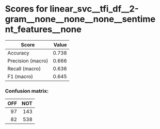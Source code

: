 # Scores for linear_svc__tfi_df__2-gram__none__none__none__sentiment_features__none
|      Score      |Value|
|-----------------|----:|
|Accuracy         |0.738|
|Precision (macro)|0.666|
|Recall (macro)   |0.636|
|F1 (macro)       |0.645|

### Confusion matrix:
|OFF|NOT|
|--:|--:|
| 97|143|
| 82|538|
